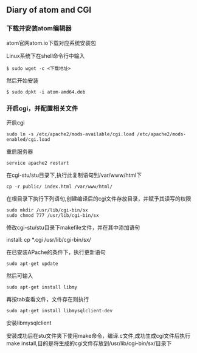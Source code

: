 ## Diary of atom and CGI

### 下载并安装atom编辑器

atom官网atom.io下载对应系统安装包

Linux系统下在shell命令行中输入

```
$ sudo wget -c <下载地址>
```
然后开始安装

```
$ sudo dpkt -i atom-amd64.deb
```
### 开启cgi，并配置相关文件

开启cgi

```
sudo ln -s /etc/apache2/mods-available/cgi.load /etc/apache2/mods-enabled/cgi.load
```
重启服务器

```
service apache2 restart
```

在cgi-stu/stu目录下,执行此复制语句到/var/www/html下

```
cp -r public/ index.html /var/www/html/
```

在根目录下执行下列语句,创建编译后的cgi文件存放目录，并赋予其读写的权限

```
sudo mkdir /usr/lib/cgi-bin/sx
sudo chmod 777 /usr/lib/cgi-bin/sx
```
修改cgi-stu/stu目录下makefile文件，并在其中添加语句

install: 
    cp *.cgi /usr/lib/cgi-bin/sx/
    
在已安装APache的条件下，执行更新语句

```
sudo apt-get update
```

然后可输入

```
sudo apt-get install libmy
```

再按tab查看文件，文件存在则执行
```
sudo apt-get install libmysqlclient-dev
```

安装libmysqlclient

安装成功后在stu文件夹下使用make命令，编译.c文件,成功生成cgi文件后执行make install,目的是将生成的cgi文件存放到/usr/lib/cgi-bin/sx/目录下
